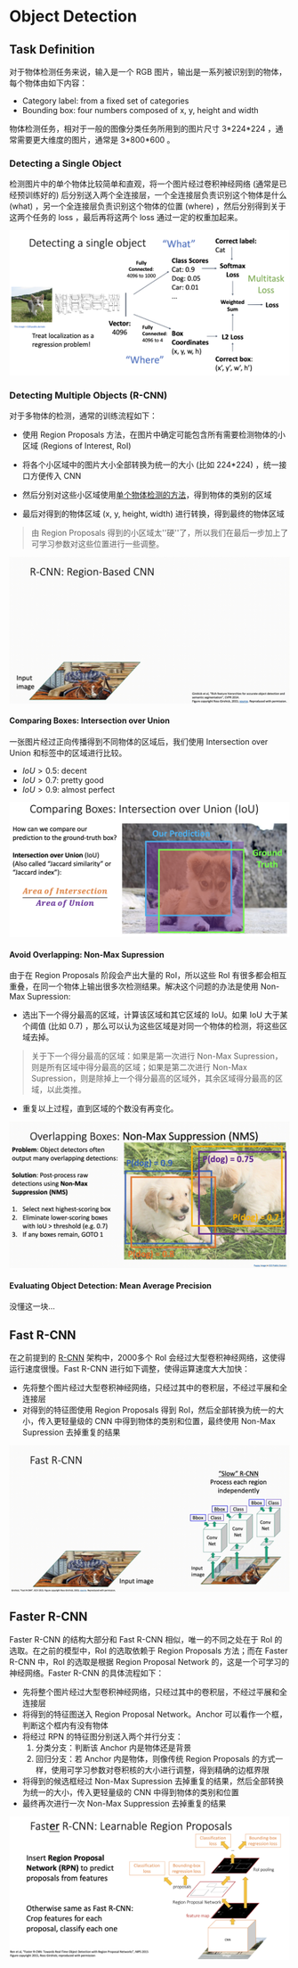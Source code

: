 # Object Detection

## Task Definition

对于物体检测任务来说，输入是一个 RGB 图片，输出是一系列被识别到的物体，每个物体由如下内容：

- Category label: from a fixed set of categories
- Bounding box: four numbers composed of x, y, height and width

物体检测任务，相对于一般的图像分类任务所用到的图片尺寸 3\*224\*224 ，通常需要更大维度的图片，通常是 3\*800\*600 。

### Detecting a Single Object

检测图片中的单个物体比较简单和直观，将一个图片经过卷积神经网络 (通常是已经预训练好的) 后分别送入两个全连接层，一个全连接层负责识别这个物体是什么 (what) ，另一个全连接层负责识别这个物体的位置 (where) ，然后分别得到关于这两个任务的 loss ，最后再将这两个 loss 通过一定的权重加起来。

![odsingle](Images/odsingle.png)

### Detecting Multiple Objects (R-CNN)

对于多物体的检测，通常的训练流程如下：

- 使用 Region Proposals 方法，在图片中确定可能包含所有需要检测物体的小区域 (Regions of Interest, RoI)
- 将各个小区域中的图片大小全部转换为统一的大小 (比如 224*224) ，统一接口方便传入 CNN 
- 然后分别对这些小区域使用[单个物体检测的方法](#Detecting-a-Single-Object)，得到物体的类别的区域

- 最后对得到的物体区域 (x, y, height, width) 进行转换，得到最终的物体区域

> 由 Region Proposals 得到的小区域太''硬''了，所以我们在最后一步加上了可学习参数对这些位置进行一些调整。

![rcnn](Images/rcnn.gif)

#### Comparing Boxes: Intersection over Union

一张图片经过正向传播得到不同物体的区域后，我们使用 Intersection over Union 和标签中的区域进行比较。

- $IoU > 0.5$: decent
- $IoU > 0.7$: pretty good
- $IoU > 0.9$: almost perfect

![iou](Images/iou.png)

#### Avoid Overlapping: Non-Max Supression

由于在 Region Proposals 阶段会产出大量的 RoI，所以这些 RoI 有很多都会相互重叠，在同一个物体上输出很多次检测结果。解决这个问题的办法是使用 Non-Max Supression:

- 选出下一个得分最高的区域，计算该区域和其它区域的 IoU。如果 IoU 大于某个阈值 (比如 0.7) ，那么可以认为这些区域是对同一个物体的检测，将这些区域去掉。

> 关于下一个得分最高的区域：如果是第一次进行 Non-Max Supression，则是所有区域中得分最高的区域；如果是第二次进行 Non-Max Supression，则是除掉上一个得分最高的区域外，其余区域得分最高的区域，以此类推。

- 重复以上过程，直到区域的个数没有再变化。

![nonmaxsupression](Images/nonmaxsupression.gif)

#### Evaluating Object Detection: Mean Average Precision

没懂这一块...

## Fast R-CNN

在之前提到的 [R-CNN](#Detecting-Multiple-Objects-(R-CNN)) 架构中，2000多个 RoI 会经过大型卷积神经网络，这使得运行速度很慢。Fast R-CNN 进行如下调整，使得运算速度大大加快：

- 先将整个图片经过大型卷积神经网络，只经过其中的卷积层，不经过平展和全连接层
- 对得到的特征图使用 Region Proposals 得到 RoI，然后全部转换为统一的大小，传入更轻量级的 CNN 中得到物体的类别和位置，最终使用 Non-Max Supression 去掉重复的结果

![fastrcnn](Images/fastrcnn.gif)

## Faster R-CNN

Faster R-CNN 的结构大部分和 Fast R-CNN 相似，唯一的不同之处在于 RoI 的选取。在之前的模型中，RoI 的选取依赖于 Region Proposals 方法；而在 Faster R-CNN 中，RoI 的选取是根据 Region Proposal Network 的，这是一个可学习的神经网络。Faster R-CNN 的具体流程如下：

- 先将整个图片经过大型卷积神经网络，只经过其中的卷积层，不经过平展和全连接层
- 将得到的特征图送入 Region Proposal Network。Anchor 可以看作一个框，判断这个框内有没有物体
- 将经过 RPN 的特征图分别送入两个并行分支：
  1. 分类分支：判断该 Anchor 内是物体还是背景
  2. 回归分支：若 Anchor 内是物体，则像传统 Region Proposals 的方式一样，使用可学习参数对卷积核的大小进行调整，得到精确的边框界限
- 将得到的候选框经过 Non-Max Supression 去掉重复的结果，然后全部转换为统一的大小，传入更轻量级的 CNN 中得到物体的类别和位置
- 最终再次进行一次 Non-Max Suppression 去掉重复的结果

![rpn](Images/rpn.png)
